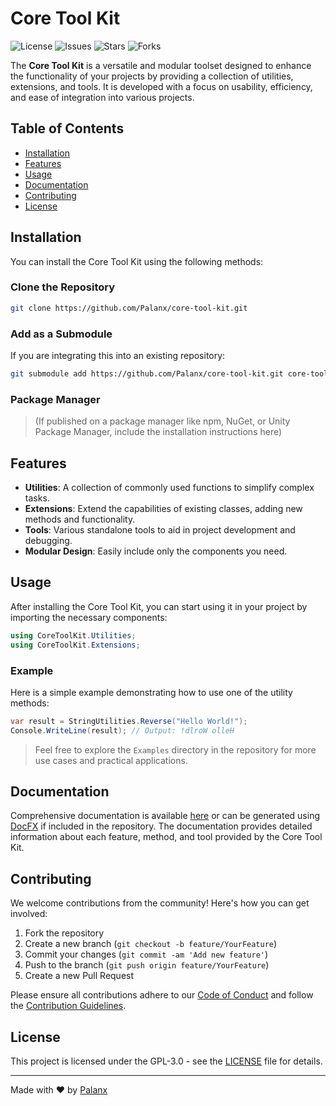 # Core Tool Kit

![License](https://img.shields.io/github/license/Palanx/core-tool-kit)
![Issues](https://img.shields.io/github/issues/Palanx/core-tool-kit)
![Stars](https://img.shields.io/github/stars/Palanx/core-tool-kit)
![Forks](https://img.shields.io/github/forks/Palanx/core-tool-kit)

The **Core Tool Kit** is a versatile and modular toolset designed to enhance the functionality of your projects by providing a collection of utilities, extensions, and tools. It is developed with a focus on usability, efficiency, and ease of integration into various projects.

## Table of Contents

- [Installation](#installation)
- [Features](#features)
- [Usage](#usage)
- [Documentation](#documentation)
- [Contributing](#contributing)
- [License](#license)

## Installation

You can install the Core Tool Kit using the following methods:

### Clone the Repository

```bash
git clone https://github.com/Palanx/core-tool-kit.git
```

### Add as a Submodule

If you are integrating this into an existing repository:

```bash
git submodule add https://github.com/Palanx/core-tool-kit.git core-tool-kit
```

### Package Manager

> (If published on a package manager like npm, NuGet, or Unity Package Manager, include the installation instructions here)

## Features

- **Utilities**: A collection of commonly used functions to simplify complex tasks.
- **Extensions**: Extend the capabilities of existing classes, adding new methods and functionality.
- **Tools**: Various standalone tools to aid in project development and debugging.
- **Modular Design**: Easily include only the components you need.

## Usage

After installing the Core Tool Kit, you can start using it in your project by importing the necessary components:

```csharp
using CoreToolKit.Utilities;
using CoreToolKit.Extensions;
```

### Example

Here is a simple example demonstrating how to use one of the utility methods:

```csharp
var result = StringUtilities.Reverse("Hello World!");
Console.WriteLine(result); // Output: !dlroW olleH
```

> Feel free to explore the `Examples` directory in the repository for more use cases and practical applications.

## Documentation

Comprehensive documentation is available [here](https://github.com/Palanx/core-tool-kit/wiki) or can be generated using [DocFX](https://dotnet.github.io/docfx/) if included in the repository. The documentation provides detailed information about each feature, method, and tool provided by the Core Tool Kit.

## Contributing

We welcome contributions from the community! Here's how you can get involved:

1. Fork the repository
2. Create a new branch (`git checkout -b feature/YourFeature`)
3. Commit your changes (`git commit -am 'Add new feature'`)
4. Push to the branch (`git push origin feature/YourFeature`)
5. Create a new Pull Request

Please ensure all contributions adhere to our [Code of Conduct](https://github.com/Palanx/core-tool-kit/blob/main/CODE_OF_CONDUCT.md) and follow the [Contribution Guidelines](https://github.com/Palanx/core-tool-kit/blob/main/CONTRIBUTING.md).

## License

This project is licensed under the GPL-3.0 - see the [LICENSE](LICENSE) file for details.

---

Made with ❤️ by [Palanx](https://github.com/Palanx)